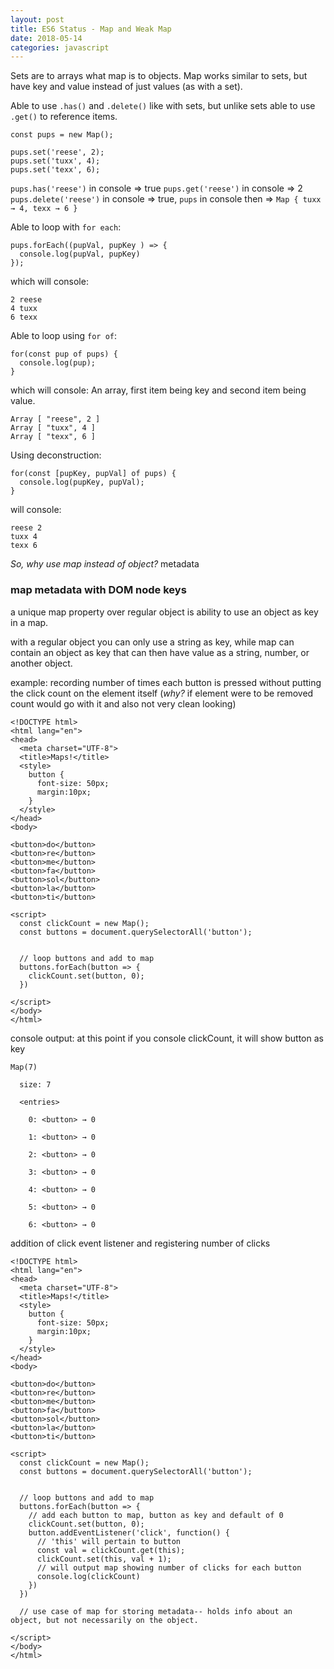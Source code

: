 ```yaml
---
layout: post
title: ES6 Status - Map and Weak Map
date: 2018-05-14
categories: javascript
---
```


Sets are to arrays what map is to objects. Map works similar to sets, but have key and value instead of just values (as with a set).

Able to use `.has()` and `.delete()` like with sets, but unlike sets able to use `.get()` to reference items.

```
const pups = new Map();

pups.set('reese', 2);
pups.set('tuxx', 4);
pups.set('texx', 6);

```

`pups.has('reese')` in console => true
`pups.get('reese')` in console => 2
`pups.delete('reese')` in console => true, `pups` in console then => `Map { tuxx → 4, texx → 6 }`

Able to loop with `for each`:
```
pups.forEach((pupVal, pupKey ) => {
  console.log(pupVal, pupKey)
});

```
which will console:
```
2 reese
4 tuxx
6 texx

```

Able to loop using `for of`:
```
for(const pup of pups) {
  console.log(pup);
}

```
which will console:
An array, first item being key and second item being value.
```
Array [ "reese", 2 ]
Array [ "tuxx", 4 ]
Array [ "texx", 6 ]

```
Using deconstruction:
```
for(const [pupKey, pupVal] of pups) {
  console.log(pupKey, pupVal);
}

```
will console:
```
reese 2
tuxx 4
texx 6

```
*So, why use map instead of object?* metadata

### map metadata with DOM node keys

a unique map property over regular object is ability to use an object as key in a map.

with a regular object you can only use a string as key, while map can contain an object as key that can then have value as a string, number, or another object.

example:
recording number of times each button is pressed without putting the click count on the element itself (*why?* if element were to be removed count would go with it and also not very clean looking)

```
<!DOCTYPE html>
<html lang="en">
<head>
  <meta charset="UTF-8">
  <title>Maps!</title>
  <style>
    button {
      font-size: 50px;
      margin:10px;
    }
  </style>
</head>
<body>

<button>do</button>
<button>re</button>
<button>me</button>
<button>fa</button>
<button>sol</button>
<button>la</button>
<button>ti</button>

<script>
  const clickCount = new Map();
  const buttons = document.querySelectorAll('button');
  

  // loop buttons and add to map
  buttons.forEach(button => {
    clickCount.set(button, 0);  
  })

</script>
</body>
</html>

```
console output: at this point if you console clickCount, it will show button as key
```
Map(7)
​
  size: 7
  ​
  <entries>
  ​​
    0: <button> → 0
    ​​
    1: <button> → 0
    ​​
    2: <button> → 0
    ​​
    3: <button> → 0
    ​​
    4: <button> → 0
    ​​
    5: <button> → 0
    ​​
    6: <button> → 0

```

addition of click event listener and registering number of clicks
```
<!DOCTYPE html>
<html lang="en">
<head>
  <meta charset="UTF-8">
  <title>Maps!</title>
  <style>
    button {
      font-size: 50px;
      margin:10px;
    }
  </style>
</head>
<body>

<button>do</button>
<button>re</button>
<button>me</button>
<button>fa</button>
<button>sol</button>
<button>la</button>
<button>ti</button>

<script>
  const clickCount = new Map();
  const buttons = document.querySelectorAll('button');


  // loop buttons and add to map
  buttons.forEach(button => {
    // add each button to map, button as key and default of 0
    clickCount.set(button, 0);
    button.addEventListener('click', function() {
      // 'this' will pertain to button
      const val = clickCount.get(this);
      clickCount.set(this, val + 1);
      // will output map showing number of clicks for each button
      console.log(clickCount)
    })  
  })

  // use case of map for storing metadata-- holds info about an object, but not necessarily on the object.

</script>
</body>
</html>

```